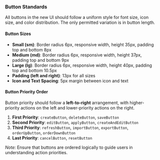 ### Button Standards

All buttons in the new UI should follow a uniform style for font size, icon size, and color distribution. The only permitted variation is in button length. 

#### Button Sizes
- **Small (sm)**: Border radius 6px, responsive width, height 35px, padding top and bottom 8px
- **Medium (md)**: Border radius 6px, responsive width, height 37px, padding top and bottom 9px
- **Large (lg)**: Border radius 6px, responsive width, height 40px, padding top and bottom 10.5px
- **Padding (left and right)**: 13px for all sizes
- **Icon and Text Spacing**: 5px margin between icon and text

#### Button Priority Order
Button priority should follow a **left-to-right** arrangement, with higher-priority actions on the left and lower-priority actions on the right.

1. **First Priority**: `createButton`, `deleteButton`, `saveButton`
2. **Second Priority**: `editButton`, `applyButton`, `createAndEditButton`
3. **Third Priority**: `refreshButton`, `importButton`, `exportButton`, `orderUpButton`, `orderDownButton`
4. **Last Priority**: `cancelButton`, `resetButton`

*Note:* Ensure that buttons are ordered logically to guide users in understanding action priorities.

